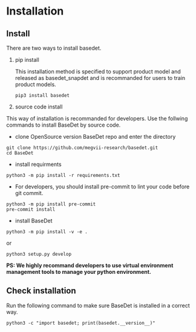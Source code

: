 # Installation

## Install
There are two ways to install basedet.
1. pip install

    This installation method is specified to support product model and released as basedet_snapdet and is recommanded for users to train product models.
    ```shell
    pip3 install basedet
    ```
2. source code install

This way of installation is recommanded for developers. Use the follwing commands to install BaseDet by source code.
* clone OpenSource version BaseDet repo and enter the directory
```shell
git clone https://github.com/megvii-research/basedet.git
cd BaseDet
```
* install requirments
```shell
python3 -m pip install -r requirements.txt
```
* For developers, you should install pre-commit to lint your code before git commit.
```
python3 -m pip install pre-commit
pre-commit install
```
* install BaseDet
```shell
python3 -m pip install -v -e .
```
or
```shell
python3 setup.py develop
```

**PS: We highly recommand developers to use virtual environment management tools to manage your python environment.**

## Check installation

Run the following command to make sure BaseDet is installed in a correct way.
```shell
python3 -c "import basedet; print(basedet.__version__)"
```
